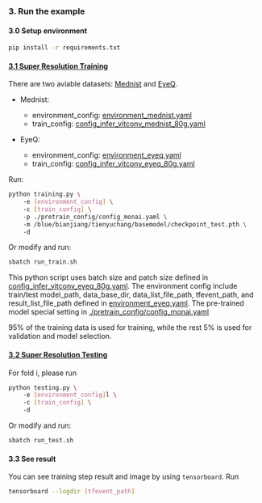 ### 3. Run the example
#### 3.0 Setup environment
```bash
pip install -r requirements.txt
```

#### [3.1 Super Resolution Training](./training.py)

There are two aviable datasets: [Mednist](./config/environment_mednist.yaml) and [EyeQ](./config/environment_eyeq.yaml).

- Mednist:
    - environment_config: [environment_mednist.yaml](./config/environment_mednist.yaml)
    - train_config: [config_infer_vitconv_mednist_80g.yaml](./config/config_infer_vitconv_mednist_80g.yaml)

- EyeQ:
    - environment_config: [environment_eyeq.yaml](./config/environment_eyeq.yaml)
    - train_config: [config_infer_vitconv_eyeq_80g.yaml](./config/config_infer_vitconv_eyeq_80g.yaml)

Run:
```bash
python training.py \ 
    -e [environment_config] \ 
    -c [train_config] \ 
    -p ./pretrain_config/config_monai.yaml \ 
    -m /blue/bianjiang/tienyuchang/basemodel/checkpoint_test.pth \ 
    -d
```
Or modify and run:
```bash
sbatch run_train.sh
```

This python script uses batch size and patch size defined in [config_infer_vitconv_eyeq_80g.yaml](./config/config_infer_vitconv_eyeq_80g.yaml).
The environment config include train/test model_path, data_base_dir, data_list_file_path, tfevent_path, and result_list_file_path defined in [environment_eyeq.yaml](./config/environment_eyeq.yaml).
The pre-trained model special setting in [./pretrain_config/config_monai.yaml](./pretrain_config/config_monai.yaml)

95% of the training data is used for training, while the rest 5% is used for validation and model selection.

#### [3.2 Super Resolution Testing](./testing.py)

For fold i, please run
```bash
python testing.py \ 
    -e [environment_config]l \ 
    -c [train_config] \ 
    -d
```
Or modify and run:
```bash
sbatch run_test.sh
```

#### 3.3 See result
You can see training step result and image by using `tensorboard`.
Run
```bash
tensorboard --logdir [tfevent_path]
```
